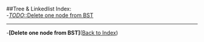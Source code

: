 ##Tree & Linkedlist
<a name="AnchorIndex" id="AnchorIndex"></a>
Index:  
-[*TODO*::Delete one node from BST](#Anchor1)  

-------
<a name="Anchor1" id="Anchor1"></a>
-**[Delete one node from BST]**([Back to Index](#AnchorIndex))  